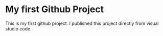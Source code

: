 # My first Github Project
This is my first github project. I published this project directly from visual studio code.